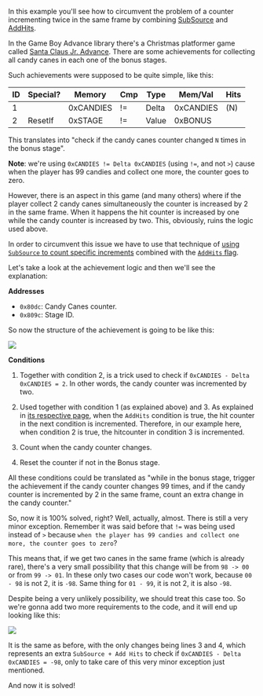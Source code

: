 In this example you'll see how to circumvent the problem of a counter incrementing twice in the same frame by combining [SubSource](SubSource-Flag) and [AddHits](AddHits-and-SubHits-Flag).

In the Game Boy Advance library there's a Christmas platformer game called [Santa Claus Jr. Advance](http://retroachievements.org/Game/7152). There are some achievements for collecting all candy canes in each one of the bonus stages.

Such achievements were supposed to be quite simple, like this:

ID | Special? | Memory   | Cmp | Type  | Mem/Val | Hits
---|----------|----------|-----|-------|---------|-----
 1 |          | 0xCANDIES| !=  | Delta |0xCANDIES| (N)
 2 | ResetIf  | 0xSTAGE  | !=  | Value | 0xBONUS |

This translates into "check if the candy canes counter changed `N` times in the bonus stage".

**Note**: we're using `0xCANDIES != Delta 0xCANDIES` (using `!=`, and not `>`) cause when the player has 99 candies and collect one more, the counter goes to zero.

However, there is an aspect in this game (and many others) where if the player collect 2 candy canes simultaneously the counter is increased by 2 in the same frame. When it happens the hit counter is increased by one while the candy counter is increased by two. This, obviously, ruins the logic used above.

In order to circumvent this issue we have to use that technique of [using `SubSource` to count specific increments](SubSource-Flag#using-subsource-to-count-specific-increments) combined with the [`AddHits` flag](AddHits-and-SubHits-Flag).

Let's take a look at the achievement logic and then we'll see the explanation:

**Addresses**

* `0x80dc`: Candy Canes counter.
* `0x809c`: Stage ID.

So now the structure of the achievement is going to be like this:

![](/developers/realexamples/images-realexamples/circumvent1.png)

**Conditions**

1. Together with condition 2, is a trick used to check if `0xCANDIES - Delta 0xCANDIES = 2`. In other words, the candy counter was incremented by two.

2. Used together with condition 1 (as explained above) and 3. As explained in [its respective page](AddHits-and-SubHits-Flag), when the `AddHits` condition is true, the hit counter in the next condition is incremented. Therefore, in our example here, when condition 2 is true, the hitcounter in condition 3 is incremented.

3. Count when the candy counter changes.

4. Reset the counter if not in the Bonus stage.

All these conditions could be translated as "while in the bonus stage, trigger the achievement if the candy counter changes 99 times, and if the candy counter is incremented by 2 in the same frame, count an extra change in the candy counter."

So, now it is 100% solved, right? Well, actually, almost. There is still a very minor exception. Remember it was said before that `!=` was being used instead of `>` because `when the player has 99 candies and collect one more, the counter goes to zero`?

This means that, if we get two canes in the same frame (which is already rare), there's a very small possibility that this change will be from `98 -> 00` or from `99 -> 01`. In these only two cases our code won't work, because `00 - 98` is not 2, it is `-98`. Same thing for `01 - 99`, it is not 2, it is also `-98`.

Despite being a very unlikely possibility, we should treat this case too. So we're gonna add two more requirements to the code, and it will end up looking like this:

![](/developers/realexamples/images-realexamples/circumvent2.png)

It is the same as before, with the only changes being lines 3 and 4, which represents an extra `SubSource + Add Hits` to check if `0xCANDIES - Delta 0xCANDIES = -98`, only to take care of this very minor exception just mentioned.

And now it is solved!
